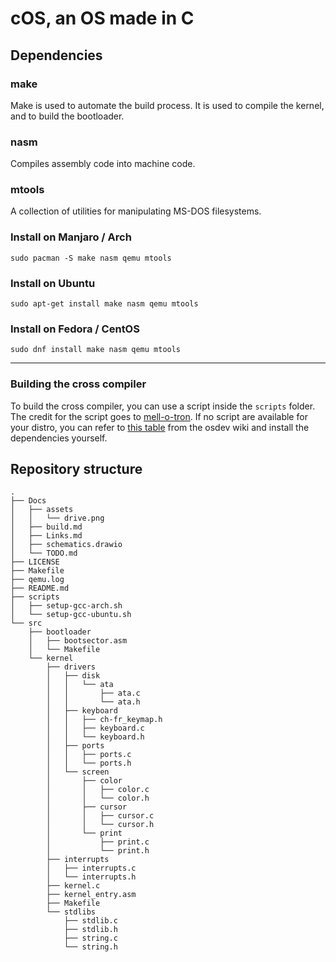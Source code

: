 # cOS, an OS made in C


## Dependencies

### make
Make is used to automate the build process. It is used to compile the kernel, and to build the bootloader.

### nasm
Compiles assembly code into machine code.

### mtools
A collection of utilities for manipulating MS-DOS filesystems.

### Install on Manjaro / Arch	
```
sudo pacman -S make nasm qemu mtools
```

### Install on Ubuntu
```
sudo apt-get install make nasm qemu mtools 
```

### Install on Fedora / CentOS
```
sudo dnf install make nasm qemu mtools
```

---
### Building the cross compiler

To build the cross compiler, you can use a script inside the `scripts` folder. The credit for the script goes to [mell-o-tron](https://github.com/mell-o-tron). If no script are available for your distro, you can refer to [this table](https://wiki.osdev.org/GCC_Cross-Compiler#Installing_Dependencies) from the osdev wiki and install the dependencies yourself.

## Repository structure
```
.
├── Docs
│   ├── assets
│   │   └── drive.png
│   ├── build.md
│   ├── Links.md
│   ├── schematics.drawio
│   └── TODO.md
├── LICENSE
├── Makefile
├── qemu.log
├── README.md
├── scripts
│   ├── setup-gcc-arch.sh
│   └── setup-gcc-ubuntu.sh
└── src
    ├── bootloader
    │   ├── bootsector.asm
    │   └── Makefile
    └── kernel
        ├── drivers
        │   ├── disk
        │   │   └── ata
        │   │       ├── ata.c
        │   │       └── ata.h
        │   ├── keyboard
        │   │   ├── ch-fr_keymap.h
        │   │   ├── keyboard.c
        │   │   └── keyboard.h
        │   ├── ports
        │   │   ├── ports.c
        │   │   └── ports.h
        │   └── screen
        │       ├── color
        │       │   ├── color.c
        │       │   └── color.h
        │       ├── cursor
        │       │   ├── cursor.c
        │       │   └── cursor.h
        │       └── print
        │           ├── print.c
        │           └── print.h
        ├── interrupts
        │   ├── interrupts.c
        │   └── interrupts.h
        ├── kernel.c
        ├── kernel_entry.asm
        ├── Makefile
        └── stdlibs
            ├── stdlib.c
            ├── stdlib.h
            ├── string.c
            └── string.h
```
